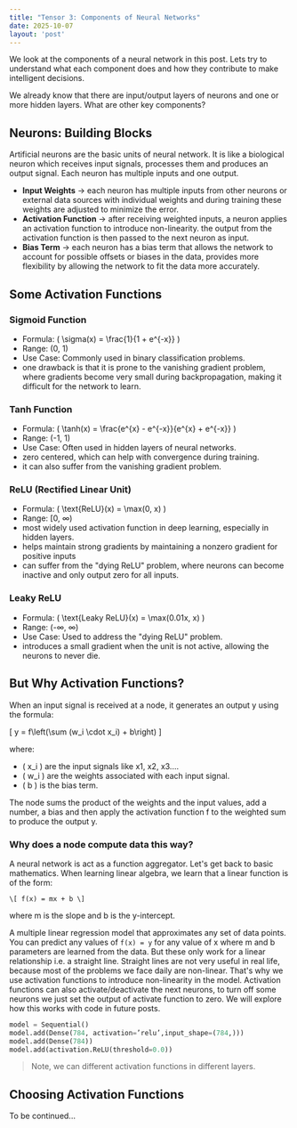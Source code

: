 ```yaml
---
title: "Tensor 3: Components of Neural Networks"
date: 2025-10-07
layout: 'post'
---
```


We look at the components of a neural network in this post. Lets try to understand what each component does and how they contribute to make intelligent decisions.

<!--more-->

We already know that there are input/output layers of neurons and one or more hidden layers. What are other key components?

## Neurons: Building Blocks
Artificial neurons are the basic units of neural network. It is like a biological neuron which receives input signals, processes them and produces an output signal. Each neuron has multiple inputs and one output.

- **Input Weights** -> each neuron has multiple inputs from other neurons or external data sources with individual weights and during training these weights are adjusted to minimize the error.
- **Activation Function** -> after receiving weighted inputs, a neuron applies an activation function to introduce non-linearity. the output from the activation function is then passed to the next neuron as input.
- **Bias Term** -> each neuron has a bias term that allows the network to account for possible offsets or biases in the data, provides more flexibility by allowing the network to fit the data more accurately.

## Some Activation Functions
### Sigmoid Function
- Formula: \( \sigma(x) = \frac{1}{1 + e^{-x}} \)
- Range: (0, 1)
- Use Case: Commonly used in binary classification problems.
- one drawback is that it is prone to the vanishing gradient problem, where gradients become very small during backpropagation, making it difficult for the network to learn.

### Tanh Function
- Formula: \( \tanh(x) = \frac{e^{x} - e^{-x}}{e^{x} + e^{-x}} \)
- Range: (-1, 1)
- Use Case: Often used in hidden layers of neural networks.
- zero centered, which can help with convergence during training.
- it can also suffer from the vanishing gradient problem.

### ReLU (Rectified Linear Unit)
- Formula: \( \text{ReLU}(x) = \max(0, x) \)
- Range: [0, ∞)
- most widely used activation function in deep learning, especially in hidden layers.
- helps maintain strong gradients by maintaining a nonzero gradient for positive inputs
- can suffer from the "dying ReLU" problem, where neurons can become inactive and only output zero for all inputs.

### Leaky ReLU
- Formula: \( \text{Leaky ReLU}(x) = \max(0.01x, x) \)
- Range: (-∞, ∞)
- Use Case: Used to address the "dying ReLU" problem.
- introduces a small gradient when the unit is not active, allowing the neurons to never die.

## But Why Activation Functions?
When an input signal is received at a node, it generates an output y using the formula:

\[ y = f\left(\sum (w_i \cdot x_i) + b\right) \]

where:
- \( x_i \) are the input signals like x1, x2, x3....
- \( w_i \) are the weights associated with each input signal.
- \( b \) is the bias term.

The node sums the product of the weights and the input values, add a number, a bias and then apply the activation function f to the weighted sum to produce the output y.

### Why does a node compute data this way?
A neural network is act as a function aggregator. Let's get back to basic mathematics. When learning linear algebra, we learn that a linear function is of the form:

    \[ f(x) = mx + b \]

where m is the slope and b is the y-intercept. 

A multiple linear regression model that approximates any set of data points. You can predict any values of `f(x) = y` for any value of x where m and b parameters are learned from the data. But these only work for a linear relationship i.e. a straight line. Straight lines are not very useful in real life, because most of the problems we face daily are non-linear. That's why we use activation functions to introduce non-linearity in the model. Activation functions can also activate/deactivate the next neurons, to turn off some neurons we just set the output of activate function to zero. We will explore how this works with code in future posts.

```python
model = Sequential()
model.add(Dense(784, activation=’relu’,input_shape=(784,)))
model.add(Dense(784))
model.add(activation.ReLU(threshold=0.0))
```

> Note, we can different activation functions in different layers.

## Choosing Activation Functions
To be continued...
